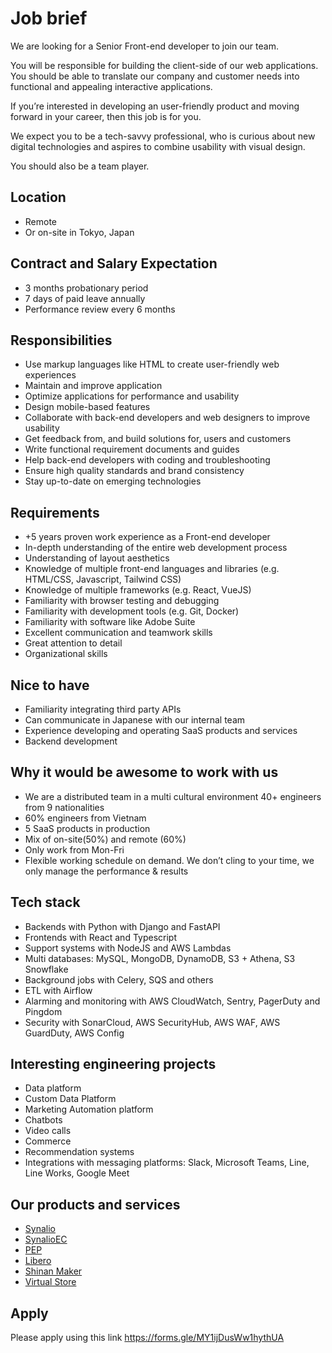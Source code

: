 # Job brief

We are looking for a Senior Front-end developer to join our team.

You will be responsible for building the client-side of our web applications.
You should be able to translate our company and customer needs into functional and appealing interactive applications.

If you’re interested in developing an user-friendly product and moving forward in your career, then this job is for you.

We expect you to be a tech-savvy professional, who is curious about new digital technologies and aspires to combine usability with visual design.

You should also be a team player.

## Location

- Remote
- Or on-site in Tokyo, Japan

## Contract and Salary Expectation

- 3 months probationary period
- 7 days of paid leave annually 
- Performance review every 6 months

## Responsibilities

- Use markup languages like HTML to create user-friendly web experiences
- Maintain and improve application
- Optimize applications for performance and usability
- Design mobile-based features
- Collaborate with back-end developers and web designers to improve usability
- Get feedback from, and build solutions for, users and customers
- Write functional requirement documents and guides
- Help back-end developers with coding and troubleshooting
- Ensure high quality standards and brand consistency
- Stay up-to-date on emerging technologies

## Requirements

- +5 years proven work experience as a Front-end developer
- In-depth understanding of the entire web development process
- Understanding of layout aesthetics
- Knowledge of multiple front-end languages and libraries (e.g. HTML/CSS, Javascript, Tailwind CSS)
- Knowledge of multiple frameworks (e.g. React, VueJS)
- Familiarity with browser testing and debugging
- Familiarity with development tools (e.g. Git, Docker)
- Familiarity with software like Adobe Suite
- Excellent communication and teamwork skills
- Great attention to detail
- Organizational skills

## Nice to have

- Familiarity integrating third party APIs
- Can communicate in Japanese with our internal team
- Experience developing and operating SaaS products and services
- Backend development

## Why it would be awesome to work with us

- We are a distributed team in a multi cultural environment 40+ engineers from 9 nationalities
- 60% engineers from Vietnam
- 5 SaaS products in production
- Mix of on-site(50%) and remote (60%)
- Only work from Mon-Fri
- Flexible working schedule on demand. We don’t cling to your time, we only manage the performance & results 

## Tech stack

- Backends with Python with Django and FastAPI
- Frontends with React and Typescript
- Support systems with NodeJS and AWS Lambdas
- Multi databases: MySQL, MongoDB, DynamoDB, S3 + Athena, S3 Snowflake
- Background jobs with Celery, SQS and others
- ETL with Airflow
- Alarming and monitoring with AWS CloudWatch, Sentry, PagerDuty and Pingdom
- Security with SonarCloud, AWS SecurityHub, AWS WAF, AWS GuardDuty, AWS Config

## Interesting engineering projects

- Data platform
- Custom Data Platform
- Marketing Automation platform
- Chatbots
- Video calls
- Commerce
- Recommendation systems
- Integrations with messaging platforms: Slack, Microsoft Teams, Line, Line Works, Google Meet

## Our products and services

- [Synalio](https://synal.io/)
- [SynalioEC](https://synal.io/lp/ec/)
- [PEP](https://pep.work/)
- [Libero](https://libero-app.com/)
- [Shinan Maker](https://shindan-maker.com/)
- [Virtual Store](https://virtualstore.jp/)

## Apply

Please apply using this link
https://forms.gle/MY1ijDusWw1hythUA
